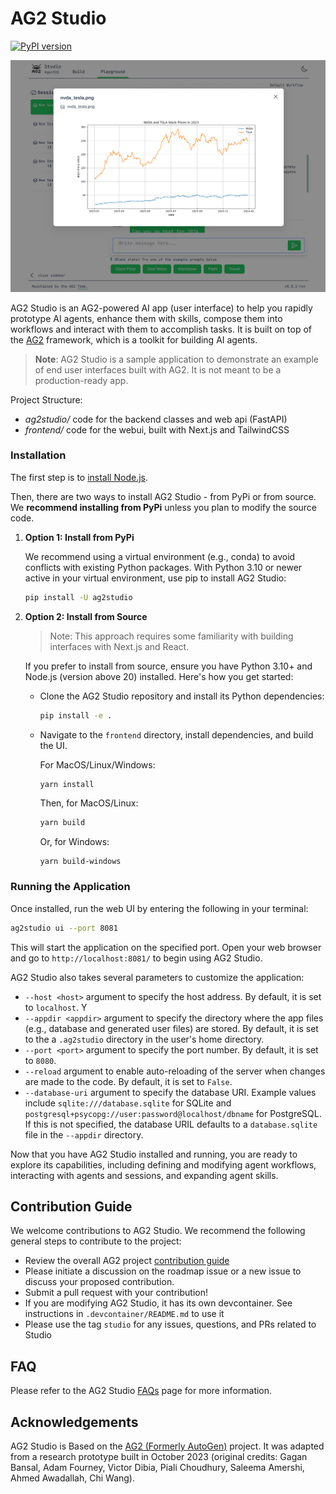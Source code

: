 # AG2 Studio

[![PyPI version](https://badge.fury.io/py/ag2studio.svg)](https://badge.fury.io/py/ag2studio)

![ARA](./docs/readme_stockprices.png)

AG2 Studio is an AG2-powered AI app (user interface) to help you rapidly prototype AI agents, enhance them with skills, compose them into workflows and interact with them to accomplish tasks. It is built on top of the [AG2](https://ag2ai.github.io/ag2) framework, which is a toolkit for building AI agents.

> **Note**: AG2 Studio is a sample application to demonstrate an example of end user interfaces built with AG2. It is not meant to be a production-ready app.

Project Structure:

- _ag2studio/_ code for the backend classes and web api (FastAPI)
- _frontend/_ code for the webui, built with Next.js and TailwindCSS

### Installation

The first step is to [install Node.js](https://nodejs.org/en).

Then, there are two ways to install AG2 Studio - from PyPi or from source. We **recommend installing from PyPi** unless you plan to modify the source code.

1.  **Option 1: Install from PyPi**

    We recommend using a virtual environment (e.g., conda) to avoid conflicts with existing Python packages. With Python 3.10 or newer active in your virtual environment, use pip to install AG2 Studio:

    ```bash
    pip install -U ag2studio
    ```

2.  **Option 2: Install from Source**

    > Note: This approach requires some familiarity with building interfaces with Next.js and React.

    If you prefer to install from source, ensure you have Python 3.10+ and Node.js (version above 20) installed. Here's how you get started:

    - Clone the AG2 Studio repository and install its Python dependencies:

      ```bash
      pip install -e .
      ```

    - Navigate to the `frontend` directory, install dependencies, and build the UI.

      For MacOS/Linux/Windows:

      ```bash
      yarn install
      ```

      Then, for MacOS/Linux:

      ```bash
      yarn build
      ```

      Or, for Windows:

      ```
      yarn build-windows
      ```

### Running the Application

Once installed, run the web UI by entering the following in your terminal:

```bash
ag2studio ui --port 8081
```

This will start the application on the specified port. Open your web browser and go to `http://localhost:8081/` to begin using AG2 Studio.

AG2 Studio also takes several parameters to customize the application:

- `--host <host>` argument to specify the host address. By default, it is set to `localhost`. Y
- `--appdir <appdir>` argument to specify the directory where the app files (e.g., database and generated user files) are stored. By default, it is set to the a `.ag2studio` directory in the user's home directory.
- `--port <port>` argument to specify the port number. By default, it is set to `8080`.
- `--reload` argument to enable auto-reloading of the server when changes are made to the code. By default, it is set to `False`.
- `--database-uri` argument to specify the database URI. Example values include `sqlite:///database.sqlite` for SQLite and `postgresql+psycopg://user:password@localhost/dbname` for PostgreSQL. If this is not specified, the database URIL defaults to a `database.sqlite` file in the `--appdir` directory.

Now that you have AG2 Studio installed and running, you are ready to explore its capabilities, including defining and modifying agent workflows, interacting with agents and sessions, and expanding agent skills.

## Contribution Guide

We welcome contributions to AG2 Studio. We recommend the following general steps to contribute to the project:

- Review the overall AG2 project [contribution guide](https://docs.ag2.ai/docs/contributor-guide/contributing)
- Please initiate a discussion on the roadmap issue or a new issue to discuss your proposed contribution.
- Submit a pull request with your contribution!
- If you are modifying AG2 Studio, it has its own devcontainer. See instructions in `.devcontainer/README.md` to use it
- Please use the tag `studio` for any issues, questions, and PRs related to Studio

## FAQ

Please refer to the AG2 Studio [FAQs](docs/faq.md) page for more information.

## Acknowledgements

AG2 Studio is Based on the [AG2 (Formerly AutoGen)](https://ag2ai.github.io/ag2) project. It was adapted from a research prototype built in October 2023 (original credits: Gagan Bansal, Adam Fourney, Victor Dibia, Piali Choudhury, Saleema Amershi, Ahmed Awadallah, Chi Wang).
